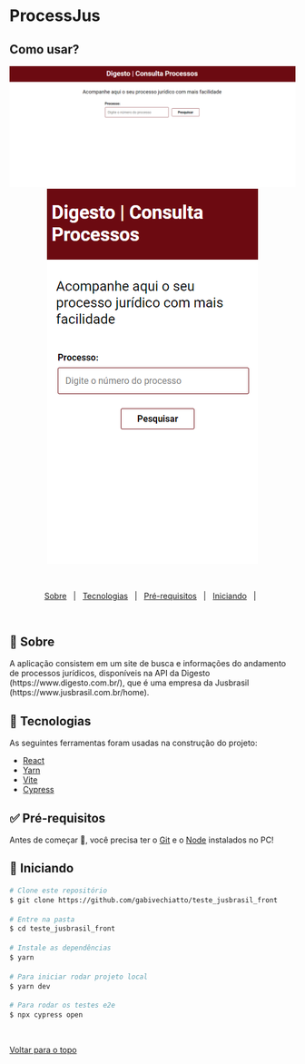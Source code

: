 # ProcessJus

## Como usar? ##
 
 <div align="center">
  <img src="src/assets/desktop.png" alt="desktop"/> 
 </div>
 <div align="center">
  <img src="src/assets/mobile.png" alt="mobile"/> 
 </div>

  &#xa0;


</div>

<p align="center">
  <a href="#dart-sobre">Sobre</a> &#xa0; | &#xa0;   
  <a href="#rocket-tecnologias">Tecnologias</a> &#xa0; | &#xa0;
  <a href="#white_check_mark-pré-requesitos">Pré-requisitos</a> &#xa0; | &#xa0;
  <a href="#checkered_flag-começando">Iniciando</a> &#xa0; | &#xa0;  
</p>

<br>

## :dart: Sobre ##

<p> A aplicação consistem em um site de busca e informações do andamento de processos jurídicos, disponíveis na API da Digesto (https://www.digesto.com.br/), que é uma empresa da Jusbrasil (https://www.jusbrasil.com.br/home).</p>

## :rocket: Tecnologias ##

As seguintes ferramentas foram usadas na construção do projeto:

- [React](https://pt-br.reactjs.org/)
- [Yarn](https://yarnpkg.com/)
- [Vite](https://vitejs.dev/)
- [Cypress](https://www.cypress.io/)

## :white_check_mark: Pré-requisitos ##

Antes de começar :checkered_flag:, você precisa ter o [Git](https://git-scm.com) e o [Node](https://nodejs.org/en/) instalados no PC!

## :checkered_flag: Iniciando ##

```bash
# Clone este repositório
$ git clone https://github.com/gabivechiatto/teste_jusbrasil_front

# Entre na pasta
$ cd teste_jusbrasil_front

# Instale as dependências
$ yarn

# Para iniciar rodar projeto local
$ yarn dev

# Para rodar os testes e2e
$ npx cypress open
```

&#xa0;

<a href="#top">Voltar para o topo</a>
